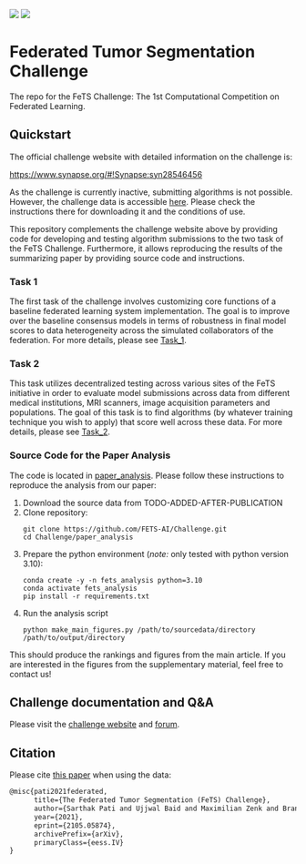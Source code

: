 <a href="https://arxiv.org/abs/2105.05874" alt="Citation"><img src="https://img.shields.io/badge/cite-citation-blue" /></a>
<a href="https://twitter.com/FeTS_Challenge" alt="Citation"><img src="https://img.shields.io/twitter/follow/fets_challenge?style=social" /></a>

# Federated Tumor Segmentation Challenge

The repo for the FeTS Challenge: The 1st Computational Competition on Federated Learning.

## Quickstart

The official challenge website with detailed information on the challenge is:

https://www.synapse.org/#!Synapse:syn28546456

As the challenge is currently inactive, submitting algorithms is not possible. However, the challenge data is accessible [here](https://www.synapse.org/Synapse:syn54079892/wiki/626854). Please check the instructions there for downloading it and the conditions of use.

This repository complements the challenge website above by providing code for developing and testing algorithm submissions to the two task of the FeTS Challenge. Furthermore, it allows reproducing the results of the summarizing paper by providing source code and instructions.

### Task 1

The first task of the challenge involves customizing core functions of a baseline federated learning system implementation. The goal is to improve over the baseline consensus models in terms of robustness in final model scores to data heterogeneity across the simulated collaborators of the federation. For more details, please see [Task_1](./Task_1).

### Task 2

This task utilizes decentralized testing across various sites of the FeTS initiative in order to evaluate model submissions across data from different medical institutions, MRI scanners, image acquisition parameters and populations. The goal of this task is to find algorithms (by whatever training technique you wish to apply) that score well across these data. For more details, please see [Task_2](./Task_2).

### Source Code for the Paper Analysis

The code is located in [paper_analysis](./paper_analysis/). Please follow these instructions to reproduce the analysis from our paper:

1. Download the source data from TODO-ADDED-AFTER-PUBLICATION
1. Clone repository:
      ```
      git clone https://github.com/FETS-AI/Challenge.git
      cd Challenge/paper_analysis
      ```
1. Prepare the python environment (_note:_ only tested with python version 3.10):
      ```
      conda create -y -n fets_analysis python=3.10
      conda activate fets_analysis
      pip install -r requirements.txt
      ```
1. Run the analysis script
      ```
      python make_main_figures.py /path/to/sourcedata/directory /path/to/output/directory
      ```

This should produce the rankings and figures from the main article. If you are interested in the figures from the supplementary material, feel free to contact us!

## Challenge documentation and Q&A

Please visit the [challenge website](https://synapse.org/fets) and [forum](https://www.synapse.org/#!Synapse:syn28546456/discussion/default).

## Citation

Please cite [this paper](https://arxiv.org/abs/2105.05874) when using the data:

```latex
@misc{pati2021federated,
      title={The Federated Tumor Segmentation (FeTS) Challenge}, 
      author={Sarthak Pati and Ujjwal Baid and Maximilian Zenk and Brandon Edwards and Micah Sheller and G. Anthony Reina and Patrick Foley and Alexey Gruzdev and Jason Martin and Shadi Albarqouni and Yong Chen and Russell Taki Shinohara and Annika Reinke and David Zimmerer and John B. Freymann and Justin S. Kirby and Christos Davatzikos and Rivka R. Colen and Aikaterini Kotrotsou and Daniel Marcus and Mikhail Milchenko and Arash Nazer and Hassan Fathallah-Shaykh and Roland Wiest and Andras Jakab and Marc-Andre Weber and Abhishek Mahajan and Lena Maier-Hein and Jens Kleesiek and Bjoern Menze and Klaus Maier-Hein and Spyridon Bakas},
      year={2021},
      eprint={2105.05874},
      archivePrefix={arXiv},
      primaryClass={eess.IV}
}
```
